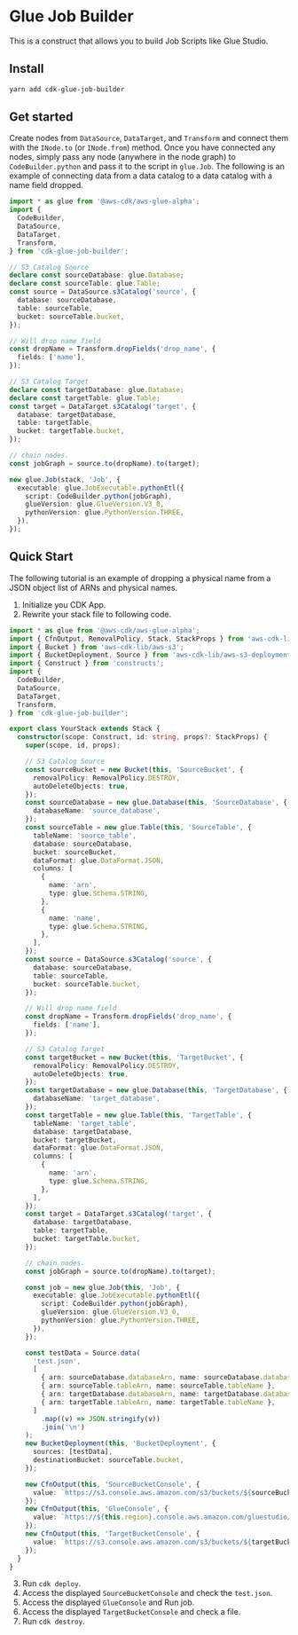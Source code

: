 # Glue Job Builder

This is a construct that allows you to build Job Scripts like Glue Studio.

## Install

```bash
yarn add cdk-glue-job-builder
```

## Get started

Create nodes from `DataSource`, `DataTarget`, and `Transform` and connect them with the `INode.to` (or `INode.from`) method.
Once you have connected any nodes, simply pass any node (anywhere in the node graph) to `CodeBuilder.python` and pass it to the script in `glue.Job`.
The following is an example of connecting data from a data catalog to a data catalog with a name field dropped.

```ts
import * as glue from '@aws-cdk/aws-glue-alpha';
import {
  CodeBuilder,
  DataSource,
  DataTarget,
  Transform,
} from 'cdk-glue-job-builder';

// S3 Catalog Source
declare const sourceDatabase: glue.Database;
declare const sourceTable: glue.Table;
const source = DataSource.s3Catalog('source', {
  database: sourceDatabase,
  table: sourceTable,
  bucket: sourceTable.bucket,
});

// Will drop name field
const dropName = Transform.dropFields('drop_name', {
  fields: ['name'],
});

// S3 Catalog Target
declare const targetDatabase: glue.Database;
declare const targetTable: glue.Table;
const target = DataTarget.s3Catalog('target', {
  database: targetDatabase,
  table: targetTable,
  bucket: targetTable.bucket,
});

// chain nodes.
const jobGraph = source.to(dropName).to(target);

new glue.Job(stack, 'Job', {
  executable: glue.JobExecutable.pythonEtl({
    script: CodeBuilder.python(jobGraph),
    glueVersion: glue.GlueVersion.V3_0,
    pythonVersion: glue.PythonVersion.THREE,
  }),
});
```

## Quick Start

The following tutorial is an example of dropping a physical name from a JSON object list of ARNs and physical names.

1. Initialize you CDK App.
1. Rewrite your stack file to following code.

```ts
import * as glue from '@aws-cdk/aws-glue-alpha';
import { CfnOutput, RemovalPolicy, Stack, StackProps } from 'aws-cdk-lib';
import { Bucket } from 'aws-cdk-lib/aws-s3';
import { BucketDeployment, Source } from 'aws-cdk-lib/aws-s3-deployment';
import { Construct } from 'constructs';
import {
  CodeBuilder,
  DataSource,
  DataTarget,
  Transform,
} from 'cdk-glue-job-builder';

export class YourStack extends Stack {
  constructor(scope: Construct, id: string, props?: StackProps) {
    super(scope, id, props);

    // S3 Catalog Source
    const sourceBucket = new Bucket(this, 'SourceBucket', {
      removalPolicy: RemovalPolicy.DESTROY,
      autoDeleteObjects: true,
    });
    const sourceDatabase = new glue.Database(this, 'SourceDatabase', {
      databaseName: 'source_database',
    });
    const sourceTable = new glue.Table(this, 'SourceTable', {
      tableName: 'source_table',
      database: sourceDatabase,
      bucket: sourceBucket,
      dataFormat: glue.DataFormat.JSON,
      columns: [
        {
          name: 'arn',
          type: glue.Schema.STRING,
        },
        {
          name: 'name',
          type: glue.Schema.STRING,
        },
      ],
    });
    const source = DataSource.s3Catalog('source', {
      database: sourceDatabase,
      table: sourceTable,
      bucket: sourceTable.bucket,
    });

    // Will drop name field
    const dropName = Transform.dropFields('drop_name', {
      fields: ['name'],
    });

    // S3 Catalog Target
    const targetBucket = new Bucket(this, 'TargetBucket', {
      removalPolicy: RemovalPolicy.DESTROY,
      autoDeleteObjects: true,
    });
    const targetDatabase = new glue.Database(this, 'TargetDatabase', {
      databaseName: 'target_database',
    });
    const targetTable = new glue.Table(this, 'TargetTable', {
      tableName: 'target_table',
      database: targetDatabase,
      bucket: targetBucket,
      dataFormat: glue.DataFormat.JSON,
      columns: [
        {
          name: 'arn',
          type: glue.Schema.STRING,
        },
      ],
    });
    const target = DataTarget.s3Catalog('target', {
      database: targetDatabase,
      table: targetTable,
      bucket: targetTable.bucket,
    });

    // chain nodes.
    const jobGraph = source.to(dropName).to(target);

    const job = new glue.Job(this, 'Job', {
      executable: glue.JobExecutable.pythonEtl({
        script: CodeBuilder.python(jobGraph),
        glueVersion: glue.GlueVersion.V3_0,
        pythonVersion: glue.PythonVersion.THREE,
      }),
    });

    const testData = Source.data(
      'test.json',
      [
        { arn: sourceDatabase.databaseArn, name: sourceDatabase.databaseName },
        { arn: sourceTable.tableArn, name: sourceTable.tableName },
        { arn: targetDatabase.databaseArn, name: targetDatabase.databaseName },
        { arn: targetTable.tableArn, name: targetTable.tableName },
      ]
        .map((v) => JSON.stringify(v))
        .join('\n')
    );
    new BucketDeployment(this, 'BucketDeployment', {
      sources: [testData],
      destinationBucket: sourceTable.bucket,
    });

    new CfnOutput(this, 'SourceBucketConsole', {
      value: `https://s3.console.aws.amazon.com/s3/buckets/${sourceBucket.bucketName}`,
    });
    new CfnOutput(this, 'GlueConsole', {
      value: `https://${this.region}.console.aws.amazon.com/gluestudio/home?region=${this.region}#/editor/job/${job.jobName}/script`,
    });
    new CfnOutput(this, 'TargetBucketConsole', {
      value: `https://s3.console.aws.amazon.com/s3/buckets/${targetBucket.bucketName}`,
    });
  }
}
```

3. Run `cdk deploy`.
4. Access the displayed `SourceBucketConsole` and check the `test.json`.
5. Access the displayed `GlueConsole` and Run job.
6. Access the displayed `TargetBucketConsole` and check a file.
7. Run `cdk destroy`.
